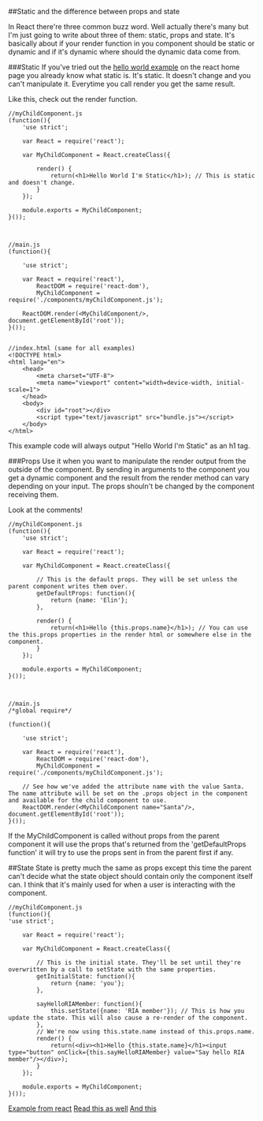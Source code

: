 ##Static and the difference between props and state

In React there're three common buzz word. Well actually there's many but I'm just going to write about three of them: static, props and state. It's basically about if your render function in you component should be static or dynamic and if it's dynamic where should the dynamic data come from.


###Static
If you've tried out the [hello world example](https://facebook.github.io/react/docs/getting-started.html#quick-start-without-npm) on the react home page you already know what static is. It's static. It doesn't change and you can't manipulate it. Everytime you call render you get the same result. 

Like this, check out the render function.

    //myChildComponent.js
    (function(){
        'use strict';

        var React = require('react');

        var MyChildComponent = React.createClass({

            render() {
                return(<h1>Hello World I'm Static</h1>); // This is static and doesn't change.
            }
        });

        module.exports = MyChildComponent;
    }());



    //main.js
    (function(){

        'use strict';

        var React = require('react'),
            ReactDOM = require('react-dom'),
            MyChildComponent = require('./components/myChildComponent.js');

        ReactDOM.render(<MyChildComponent/>, document.getElementById('root'));
    }());
    
    
    //index.html (same for all examples)
    <!DOCTYPE html>
    <html lang="en">
        <head>
            <meta charset="UTF-8">
            <meta name="viewport" content="width=device-width, initial-scale=1">
        </head>
        <body>
            <div id="root"></div>
            <script type="text/javascript" src="bundle.js"></script>
        </body>
    </html>

This example code will always output "Hello World I'm Static" as an h1 tag.

###Props
Use it when you want to manipulate the render output from the outside of the component. By sending in arguments to the component you get a dynamic component and the result from the render method can vary depending on your input. The props shouln't be changed by the component receiving them.

Look at the comments!

    //myChildComponent.js
    (function(){
        'use strict';

        var React = require('react');

        var MyChildComponent = React.createClass({

            // This is the default props. They will be set unless the parent component writes them over.
            getDefaultProps: function(){
                return {name: 'Elin'};
            },

            render() {
                return(<h1>Hello {this.props.name}</h1>); // You can use the this.props properties in the render html or somewhere else in the component.
            }
        });

        module.exports = MyChildComponent;
    }());



    //main.js
    /*global require*/

    (function(){

        'use strict';

        var React = require('react'),
            ReactDOM = require('react-dom'),
            MyChildComponent = require('./components/myChildComponent.js');

        // See how we've added the attribute name with the value Santa. The name attribute will be set on the .props object in the component and available for the child component to use.
        ReactDOM.render(<MyChildComponent name="Santa"/>, document.getElementById('root'));
    }());
    
If the MyChildComponent is called without props from the parent component it will use the props that's returned from the 'getDefaultProps function' it will try to use the props sent in from the parent first if any.

##State
State is pretty much the same as props except this time the parent can't decide what the state object should contain only the component itself can. I think that it's mainly used for when a user is interacting with the component.

    //myChildComponent.js
    (function(){
    'use strict';
    
        var React = require('react');

        var MyChildComponent = React.createClass({

            // This is the initial state. They'll be set until they're overwritten by a call to setState with the same properties.
            getInitialState: function(){
                return {name: 'you'};
            },

            sayHelloRIAMember: function(){
                this.setState({name: 'RIA member'}); // This is how you update the state. This will also cause a re-render of the component.
            },
            // We're now using this.state.name instead of this.props.name.
            render() {
                return(<div><h1>Hello {this.state.name}</h1><input type="button" onClick={this.sayHelloRIAMember} value="Say hello RIA member"/></div>);
            }
        });

        module.exports = MyChildComponent;
    }());


[Example from react](https://facebook.github.io/react/) [Read this as well](https://github.com/uberVU/react-guide/blob/master/props-vs-state.md) [And this](https://facebook.github.io/react/docs/interactivity-and-dynamic-uis.html)
